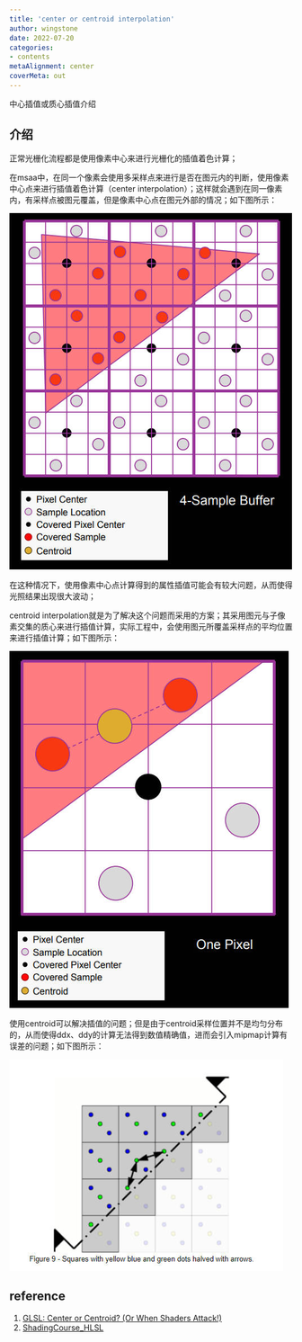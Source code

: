 ```yaml
---
title: 'center or centroid interpolation'
author: wingstone
date: 2022-07-20
categories:
- contents
metaAlignment: center
coverMeta: out
---
```


中心插值或质心插值介绍

<!--more-->

## 介绍

正常光栅化流程都是使用像素中心来进行光栅化的插值着色计算；

在msaa中，在同一个像素会使用多采样点来进行是否在图元内的判断，使用像素中心点来进行插值着色计算（center interpolation）；这样就会遇到在同一像素内，有采样点被图元覆盖，但是像素中心点在图元外部的情况；如下图所示：

![msaa](msaa.jpg)

在这种情况下，使用像素中心点计算得到的属性插值可能会有较大问题，从而使得光照结果出现很大波动；

centroid interpolation就是为了解决这个问题而采用的方案；其采用图元与子像素交集的质心来进行插值计算，实际工程中，会使用图元所覆盖采样点的平均位置来进行插值计算；如下图所示：

![centroid](centroid.jpg)

使用centroid可以解决插值的问题；但是由于centroid采样位置并不是均匀分布的，从而使得ddx、ddy的计算无法得到数值精确值，进而会引入mipmap计算有误差的问题；如下图所示：

![ddxddy](ddxddy.jpg)

## reference

1. [GLSL: Center or Centroid?  (Or When Shaders Attack!)](https://www.opengl.org/pipeline/article/vol003_6/)
2. [ShadingCourse_HLSL](https://developer.amd.com/wordpress/media/2012/10/ShadingCourse_HLSL.pdf)